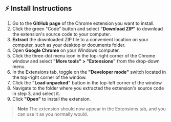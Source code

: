 ## ⚡ Install Instructions

1. Go to the **GitHub page** of the Chrome extension you want to install.
2. Click the green "Code" button and select **"Download ZIP"** to download the extension's source code to your computer.
3. **Extract** the downloaded ZIP file to a convenient location on your computer, such as your desktop or documents folder.
4. Open **Google Chrome** on your Windows computer.
5. Click the three-dot menu icon in the top-right corner of the Chrome window and select **"More tools" > "Extensions"** from the drop-down menu.
6. In the Extensions tab, toggle on the **"Developer mode"** switch located in the top-right corner of the window.
7. Click the **"Load unpacked"** button in the top-left corner of the window.
8. Navigate to the folder where you extracted the extension's source code in step 3, and select it.
9. Click **"Open"** to install the extension.

> **Note** The extension should now appear in the Extensions tab, and you can use it as you normally would.

 
